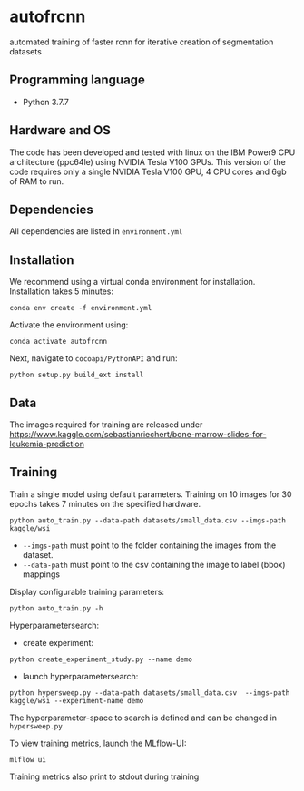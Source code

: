 # autofrcnn
automated training of faster rcnn for iterative creation of segmentation datasets

## Programming language
- Python 3.7.7

## Hardware and OS
The code has been developed and tested with linux on the IBM Power9 CPU architecture (ppc64le) using NVIDIA Tesla V100 GPUs.
This version of the code requires only a single NVIDIA Tesla V100 GPU, 4 CPU cores and 6gb of RAM to run.

## Dependencies
All dependencies are listed in `environment.yml`

## Installation
We recommend using a virtual conda environment for installation. Installation takes 5 minutes:
```
conda env create -f environment.yml
```
Activate the environment using:
```
conda activate autofrcnn
```
Next, navigate to `cocoapi/PythonAPI` and run:
```
python setup.py build_ext install
```

## Data
The images required for training are released under https://www.kaggle.com/sebastianriechert/bone-marrow-slides-for-leukemia-prediction

## Training
Train a single model using default parameters. Training on 10 images for 30 epochs takes 7 minutes on the specified hardware.
```
python auto_train.py --data-path datasets/small_data.csv --imgs-path kaggle/wsi
```
- `--imgs-path` must point to the folder containing the images from the dataset.
- `--data-path` must point to the csv containing the image to label (bbox) mappings

Display configurable training parameters:
```
python auto_train.py -h
```
Hyperparametersearch:
- create experiment:
```
python create_experiment_study.py --name demo
```
- launch hyperparametersearch:
```
python hypersweep.py --data-path datasets/small_data.csv  --imgs-path kaggle/wsi --experiment-name demo
```
The hyperparameter-space to search is defined and can be changed in `hypersweep.py`

To view training metrics, launch the MLflow-UI:
```
mlflow ui
```
Training metrics also print to stdout during training